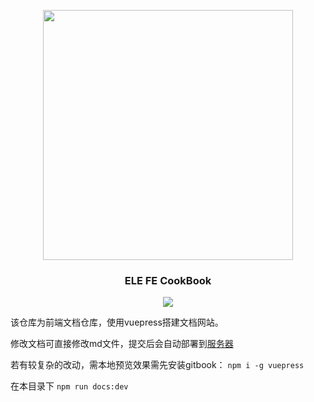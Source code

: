 <p align="center">
  <img width="400px" src="https://i.loli.net/2019/08/29/rQEtBRFTyHZhp6D.jpg" />
</p>
<h3 align="center">ELE FE CookBook</h3>

<p align="center">
  <a href="https://travis-ci.org/AngusYang9/ele-fe-cookbook"><img src="https://travis-ci.org/AngusYang9/ele-fe-cookbook.svg?branch=master" /></a>
</p>

该仓库为前端文档仓库，使用vuepress搭建文档网站。

修改文档可直接修改md文件，提交后会自动部署到[服务器](http://dxhy.90paw.com:4001)

若有较复杂的改动，需本地预览效果需先安装gitbook： `npm i -g vuepress`  

在本目录下 `npm run docs:dev`
